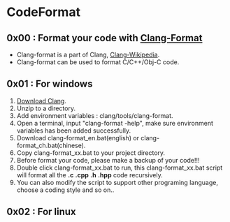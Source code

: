 # CodeFormat

## 0x00 : Format your code with [Clang-Format](http://clang.llvm.org/docs/ClangFormat.html)

* Clang-format is a part of Clang, [Clang-Wikipedia](https://en.wikipedia.org/wiki/Clang).
* Clang-format can be used to format C/C++/Obj-C code.

## 0x01 : For windows
1. [Download Clang](http://releases.llvm.org/download.html).
2. Unzip to a directory.
3. Add environment variables : clang/tools/clang-format.
4. Open a terminal, input "clang-format -help", make sure environment variables has been added successfully.
5. Download clang-format_en.bat(english) or clang-format_ch.bat(chinese).
6. Copy clang-format_xx.bat to your project directory.
7. Before format your code, please make a backup of your code!!! 
8. Double click clang-format_xx.bat to run, this clang-format_xx.bat script will format all the __.c__ __.cpp__ __.h__ __.hpp__ code recursively.
9. You can also modify the script to support other programing language, choose a coding style and so on..

## 0x02 : For linux
